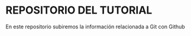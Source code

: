 # REPOSITORIO DEL TUTORIAL

En este repositorio subiremos la información relacionada a Git con Github
